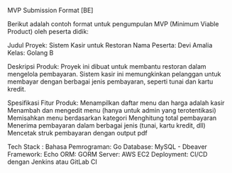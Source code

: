 MVP Submission Format [BE]

Berikut adalah contoh format untuk pengumpulan MVP (Minimum Viable Product) oleh peserta didik:

Judul Proyek: Sistem Kasir untuk Restoran
Nama Peserta: Devi Amalia
Kelas: Golang B

Deskripsi Produk:
Proyek ini dibuat untuk membantu restoran dalam mengelola pembayaran. Sistem kasir ini memungkinkan pelanggan untuk membayar dengan berbagai jenis pembayaran, seperti tunai dan kartu kredit.

Spesifikasi Fitur Produk:
Menampilkan daftar menu dan harga adalah kasir
Menambah dan mengedit menu (hanya untuk admin yang terotentikasi)
Memisahkan menu berdasarkan kategori
Menghitung total pembayaran
Menerima pembayaran dalam berbagai jenis (tunai, kartu kredit, dll)
Mencetak struk pembayaran dengan output pdf

Tech Stack :
Bahasa Pemrograman: Go
Database: MySQL - Dbeaver
Framework: Echo
ORM: GORM
Server: AWS EC2
Deployment: CI/CD dengan Jenkins atau GitLab CI
